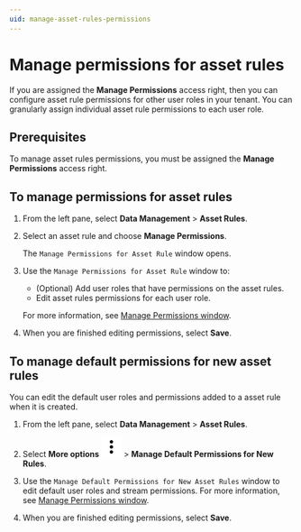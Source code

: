 ```yaml
---
uid: manage-asset-rules-permissions
---
```


# Manage permissions for asset rules

If you are assigned the **Manage Permissions** access right, then you can configure asset rule permissions for other user roles in your tenant. You can granularly assign individual asset rule permissions to each user role.

## Prerequisites

To manage asset rules permissions, you must be assigned the **Manage Permissions** access right.

## To manage permissions for asset rules

1. From the left pane, select **Data Management** > **Asset Rules**.

1. Select an asset rule and choose **Manage Permissions**.  

    The `Manage Permissions for Asset Rule` window opens.

1. Use the `Manage Permissions for Asset Rule` window to:

    - (Optional) Add user roles that have permissions on the asset rules.
    - Edit asset rules permissions for each user role.

    For more information, see [Manage Permissions window](xref:permissions-management#manage-permissions-window).

1. When you are finished editing permissions, select **Save**.

## To manage default permissions for new asset rules

You can edit the default user roles and permissions added to a asset rule when it is created.

1. From the left pane, select **Data Management** > **Asset Rules**.

1. Select **More options** ![More options icon](../../../_icons/default/dots-vertical.svg) > **Manage Default Permissions for New Rules**.

1. Use the `Manage Default Permissions for New Asset Rules` window to edit default user roles and stream permissions. For more information, see [Manage Permissions window](xref:permissions-management#manage-permissions-window).

1. When you are finished editing permissions, select **Save**.